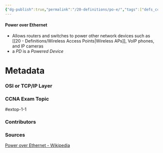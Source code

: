```yaml
---
{"dg-publish":true,"permalink":"/20-definitions/po-e/","tags":["defs_ccna"]}
---
```


#### Power over Ethernet
- Allows routers and switches to power other network devices such as [[20 - Definitions/Wireless Access Points\|Wireless APs]], VoIP phones, and IP cameras
- a *PD* is a *Powered Device*






# Metadata
### OSI or TCP/IP Layer

### CCNA Exam Topic
#extop-1-1 
### Contributors

### Sources
[Power over Ethernet - Wikipedia](https://en.wikipedia.org/wiki/Power_over_Ethernet)
